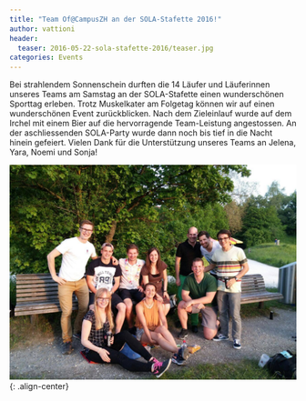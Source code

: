 ```yaml
---
title: "Team Of@CampusZH an der SOLA-Stafette 2016!"
author: vattioni
header:
  teaser: 2016-05-22-sola-stafette-2016/teaser.jpg
categories: Events
---
```


Bei strahlendem Sonnenschein durften die 14 Läufer und Läuferinnen unseres Teams am Samstag an der
SOLA-Stafette einen wunderschönen Sporttag erleben. Trotz Muskelkater am Folgetag können wir auf
einen wunderschönen Event zurückblicken. Nach dem Zieleinlauf wurde auf dem Irchel mit einem Bier
auf die hervorragende Team-Leistung angestossen. An der aschliessenden SOLA-Party wurde dann noch
bis tief in die Nacht hinein gefeiert. Vielen Dank für die Unterstützung unseres Teams an Jelena,
Yara, Noemi und Sonja!

![image-center](/images/2016-05-22-sola-stafette-2016/main.jpg){: .align-center}
